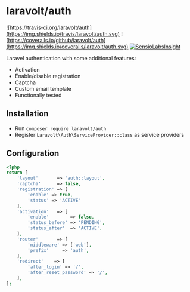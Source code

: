 # laravolt/auth

![https://travis-ci.org/laravolt/auth](https://img.shields.io/travis/laravolt/auth.svg)
![https://coveralls.io/github/laravolt/auth](https://img.shields.io/coveralls/laravolt/auth.svg)
[![SensioLabsInsight](https://insight.sensiolabs.com/projects/64a4da48-4cab-418e-9594-cb90d7f3e792/mini.png)](https://insight.sensiolabs.com/projects/64a4da48-4cab-418e-9594-cb90d7f3e792)

Laravel authentication with some additional features:

* Activation
* Enable/disable registration
* Captcha
* Custom email template
* Functionally tested


## Installation

* Run `composer require laravolt/auth`
* Register `Laravolt\Auth\ServiceProvider::class` as service providers

## Configuration
```php
<?php
return [
    'layout'       => 'auth::layout',
    'captcha'      => false,
    'registration' => [
        'enable' => true,
        'status' => 'ACTIVE'
    ],
    'activation'   => [
        'enable'        => false,
        'status_before' => 'PENDING',
        'status_after'  => 'ACTIVE',
    ],
    'router'       => [
        'middleware' => ['web'],
        'prefix'     => 'auth',
    ],
    'redirect'    => [
        'after_login' => '/',
        'after_reset_password' => '/',
    ],
];
```
